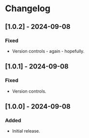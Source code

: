 # Changelog

## [1.0.2] - 2024-09-08
### Fixed
 - Version controls - again - hopefully.

## [1.0.1] - 2024-09-08
### Fixed
- Version controls.

## [1.0.0] - 2024-09-08
### Added
- Initial release.
